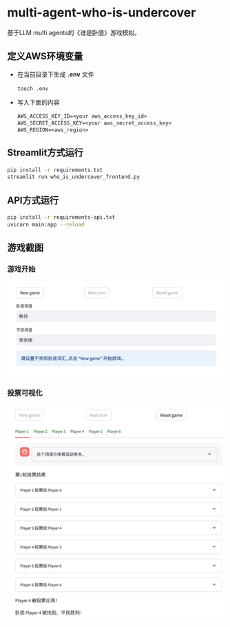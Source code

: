 # multi-agent-who-is-undercover
基于LLM multi agents的《谁是卧底》游戏模拟。


## 定义AWS环境变量 
- 在当前目录下生成 **.env** 文件

     ```touch .env```

- 写入下面的内容

    ```
    AWS_ACCESS_KEY_ID=<your aws_access_key_id>
    AWS_SECRET_ACCESS_KEY=<your aws_secret_access_key>
    AWS_REGION=<aws_region>
    ```

## Streamlit方式运行
```bash
pip install -r requirements.txt
streamlit run who_is_undercover_frontend.py
```

## API方式运行
```bash
pip install -r requirements-api.txt
uvicorn main:app --reload
```

## 游戏截图
### 游戏开始
![alt text](./doc/start.png)

### 投票可视化
![alt text](./doc/running.png)


